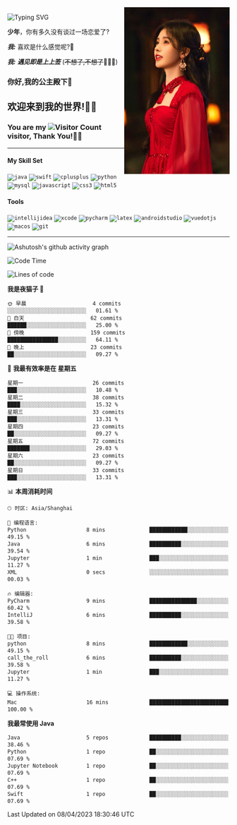 <!-- **wql521/wql521** is a ✨ _special_ ✨ repository because its `README.md` (this file) appears on your GitHub profile. -->
<img align="right" width=239 src="https://github.com/wql521/wql521/blob/main/鞠婧祎.jpg">

![Typing SVG](https://readme-typing-svg.demolab.com?font=Fira+Code&weight=700&size=31&pause=1000&width=500&height=55&lines=Hi+there%2C+I%E2%80%98m+%E5%B0%98%E4%B8%96%E7%83%9F%E9%9B%A8%E5%AE%A2+!+%F0%9F%AB%B6%F0%9F%8F%BB;%E4%BD%A0%E5%A5%BD%2C+%E6%88%91%E6%98%AF+%E5%B0%98%E4%B8%96%E7%83%9F%E9%9B%A8%E5%AE%A2+!+%F0%9F%AB%B6%F0%9F%8F%BB)

  **少年**，你有多久没有谈过一场恋爱了?
    
  ***我:*** 喜欢是什么感觉呢?🤔
 
  ***我:*** ***遇见即是上上签*** (~~不想了,不想了~~🤦🏻‍♂️)
  ### 你好,我的公主殿下👑
## **欢迎来到我的世界!🥳🥳**

### You are my ![Visitor Count](https://profile-counter.glitch.me/wql521/count.svg) visitor, Thank You!🎉🎉
---

#### My Skill Set
<!-- languages:start -->
<!-- prettier-ignore-start -->
<!-- markdownlint-disable -->
<code><img height="20" src="http://simpleicons.p2hp.com/icons/java.svg" alt="java" /></code>
<code><img height="20" src="https://cdn.simpleicons.org/swift" alt="swift" /></code>
<code><img height="20" src="https://cdn.simpleicons.org/cplusplus" alt="cplusplus" /></code>
<code><img height="20" src="https://cdn.simpleicons.org/python" alt="python" /></code>
<code><img height="20" src="https://cdn.simpleicons.org/mysql" alt="mysql" /></code>
<code><img height="20" src="https://cdn.simpleicons.org/javascript" alt="javascript" /></code>
<code><img height="20" src="https://cdn.simpleicons.org/css3" alt="css3" /></code>
<code><img height="20" src="https://cdn.simpleicons.org/html5" alt="html5" /></code>
<!-- markdownlint-restore -->
<!-- prettier-ignore-end -->

<!-- languages:end -->

#### Tools

<!-- tools:start -->
<!-- prettier-ignore-start -->
<!-- markdownlint-disable -->
<code><img height="20" src="https://cdn.simpleicons.org/intellijidea" alt="intellijidea" /></code>
<code><img height="20" src="https://cdn.simpleicons.org/xcode" alt="xcode" /></code>
<code><img height="20" src="https://cdn.simpleicons.org/pycharm" alt="pycharm" /></code>
<code><img height="20" src="https://cdn.simpleicons.org/latex" alt="latex" /></code>
<code><img height="20" src="https://cdn.simpleicons.org/androidstudio" alt="androidstudio" /></code>
<code><img height="20" src="https://cdn.simpleicons.org/vuedotjs" alt="vuedotjs" /></code>
<code><img height="20" src="https://cdn.simpleicons.org/macos" alt="macos" /></code>
<code><img height="20" src="https://cdn.simpleicons.org/git" alt="git" /></code>
<!-- markdownlint-restore -->
<!-- prettier-ignore-end -->

<!-- tools:end -->

___

![Ashutosh's github activity graph](https://github-readme-activity-graph.cyclic.app/graph?username=wql521&theme=github-light)


<!--START_SECTION:waka-->
![Code Time](http://img.shields.io/badge/Code%20Time-53%20hrs%2016%20mins-blue)

![Lines of code](https://img.shields.io/badge/%E4%BB%8E%E3%80%8CHello%20World%E3%80%8D%E8%B5%B7%E6%88%91%E5%B7%B2%E7%BB%8F%E5%86%99%E4%BA%86-39.8%20thousand%20%E8%A1%8C%E4%BB%A3%E7%A0%81-blue)

**我是夜猫子 🦉** 

```text
🌞 早晨                     4 commits           ░░░░░░░░░░░░░░░░░░░░░░░░░   01.61 % 
🌆 白天                     62 commits          ██████░░░░░░░░░░░░░░░░░░░   25.00 % 
🌃 傍晚                     159 commits         ████████████████░░░░░░░░░   64.11 % 
🌙 晚上                     23 commits          ██░░░░░░░░░░░░░░░░░░░░░░░   09.27 % 
```
📅 **我最有效率是在 星期五** 

```text
星期一                      26 commits          ███░░░░░░░░░░░░░░░░░░░░░░   10.48 % 
星期二                      38 commits          ████░░░░░░░░░░░░░░░░░░░░░   15.32 % 
星期三                      33 commits          ███░░░░░░░░░░░░░░░░░░░░░░   13.31 % 
星期四                      23 commits          ██░░░░░░░░░░░░░░░░░░░░░░░   09.27 % 
星期五                      72 commits          ███████░░░░░░░░░░░░░░░░░░   29.03 % 
星期六                      23 commits          ██░░░░░░░░░░░░░░░░░░░░░░░   09.27 % 
星期日                      33 commits          ███░░░░░░░░░░░░░░░░░░░░░░   13.31 % 
```


📊 **本周消耗时间** 

```text
🕑︎ 时区: Asia/Shanghai

💬 编程语言: 
Python                   8 mins              ████████████░░░░░░░░░░░░░   49.15 % 
Java                     6 mins              ██████████░░░░░░░░░░░░░░░   39.54 % 
Jupyter                  1 min               ███░░░░░░░░░░░░░░░░░░░░░░   11.27 % 
XML                      0 secs              ░░░░░░░░░░░░░░░░░░░░░░░░░   00.03 % 

🔥 编辑器: 
PyCharm                  9 mins              ███████████████░░░░░░░░░░   60.42 % 
IntelliJ                 6 mins              ██████████░░░░░░░░░░░░░░░   39.58 % 

🐱‍💻 项目: 
python                   8 mins              ████████████░░░░░░░░░░░░░   49.15 % 
call_the_roll            6 mins              ██████████░░░░░░░░░░░░░░░   39.58 % 
Jupyter                  1 min               ███░░░░░░░░░░░░░░░░░░░░░░   11.27 % 

💻 操作系统: 
Mac                      16 mins             █████████████████████████   100.00 % 
```

**我最常使用 Java** 

```text
Java                     5 repos             ██████████░░░░░░░░░░░░░░░   38.46 % 
Python                   1 repo              ██░░░░░░░░░░░░░░░░░░░░░░░   07.69 % 
Jupyter Notebook         1 repo              ██░░░░░░░░░░░░░░░░░░░░░░░   07.69 % 
C++                      1 repo              ██░░░░░░░░░░░░░░░░░░░░░░░   07.69 % 
Swift                    1 repo              ██░░░░░░░░░░░░░░░░░░░░░░░   07.69 % 
```




 Last Updated on 08/04/2023 18:30:46 UTC
<!--END_SECTION:waka-->


